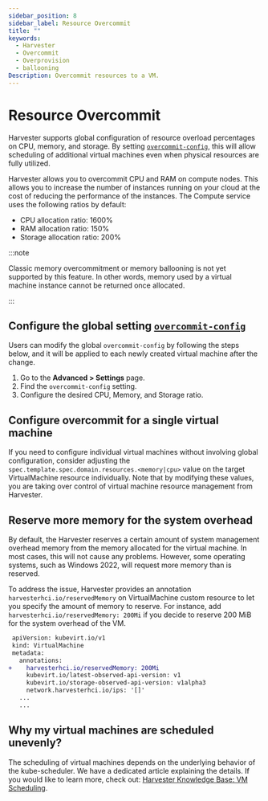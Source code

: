 ```yaml
---
sidebar_position: 8
sidebar_label: Resource Overcommit
title: ""
keywords:
  - Harvester
  - Overcommit
  - Overprovision
  - ballooning
Description: Overcommit resources to a VM.
---
```


# Resource Overcommit

Harvester supports global configuration of resource overload percentages on CPU, memory, and storage. By setting [`overcommit-config`](../advanced/settings.md#overcommit-config), this will allow scheduling of additional virtual machines even when physical resources are fully utilized.

Harvester allows you to overcommit CPU and RAM on compute nodes. This allows you to increase the number of instances running on your cloud at the cost of reducing the performance of the instances. The Compute service uses the following ratios by default:

- CPU allocation ratio: 1600%
- RAM allocation ratio: 150%
- Storage allocation ratio: 200%

:::note

Classic memory overcommitment or memory ballooning is not yet supported by this feature. In other words, memory used by a virtual machine instance cannot be returned once allocated.

:::

## Configure the global setting [`overcommit-config`](../advanced/settings.md#overcommit-config)

Users can modify the global `overcommit-config` by following the steps below, and it will be applied to each newly created virtual machine after the change.

1. Go to the **Advanced > Settings** page.
1. Find the `overcommit-config` setting.
1. Configure the desired CPU, Memory, and Storage ratio.

## Configure overcommit for a single virtual machine

If you need to configure individual virtual machines without involving global configuration, consider adjusting the ` spec.template.spec.domain.resources.<memory|cpu>` value on the target VirtualMachine resource individually. Note that by modifying these values, you are taking over control of virtual machine resource management from Harvester.

## Reserve more memory for the system overhead

By default, the Harvester reserves a certain amount of system management overhead memory from the memory allocated for the virtual machine. In most cases, this will not cause any problems. However, some operating systems, such as Windows 2022, will request more memory than is reserved.

To address the issue, Harvester provides an annotation `harvesterhci.io/reservedMemory` on VirtualMachine custom resource to let you specify the amount of memory to reserve. For instance, add `harvesterhci.io/reservedMemory: 200Mi` if you decide to reserve 200 MiB for the system overhead of the VM.

```diff
 apiVersion: kubevirt.io/v1
 kind: VirtualMachine
 metadata:
   annotations:
+    harvesterhci.io/reservedMemory: 200Mi
     kubevirt.io/latest-observed-api-version: v1
     kubevirt.io/storage-observed-api-version: v1alpha3
     network.harvesterhci.io/ips: '[]'
   ...
   ...
```

## Why my virtual machines are scheduled unevenly?

The scheduling of virtual machines depends on the underlying behavior of the kube-scheduler. We have a dedicated article explaining the details. If you would like to learn more, check out:  [Harvester Knowledge Base: VM Scheduling](https://harvesterhci.io/kb/vm-scheduling/).
